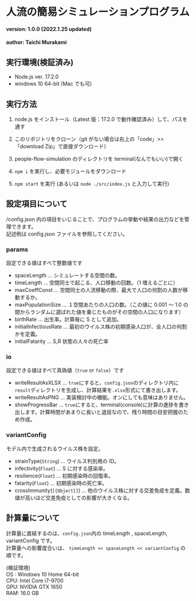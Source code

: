 # 人流の簡易シミュレーションプログラム

#### version: 1.0.0 (2022.1.25 updated)

#### author: Taichi Murakami

## 実行環境(検証済み)

- Node.js ver. 17.2.0
- windows 10 64-bit (Mac でも可)

## 実行方法

1. node.js をインストール（Latest 版：17.2.0 で動作確認済み）して、パスを通す

2. このリポジトリをクローン（git がない場合は右上の「code」>> 「download Zip」で直接ダウンロード）

3. people-flow-simulation のディレクトリを terminal(なんでもいい)で開く

4. `npm i` を実行し、必要モジュールをダウンロード

5. `npm start` を実行 (あるいは `node ./src/index.js` と入力して実行)

## 設定項目について

/config.json 内の項目をいじることで、プログラムの挙動や結果の出力などを管理できます。  
記述例は config.json ファイルを参照してください。

### params

設定できる値はすべて整数値です

- spaceLength ... シミュレートする空間の数。
- timeLength ... 空間同士で起こる、人口移動の回数。（1 増えるごとに）
- maxCoeffConst ... 空間同士の人流移動の際、最大で人口の何割の人数が移動するか。
- maxPopulationSize ... １空間あたりの人口の数。（この値に 0.001 ～ 1.0 の間からランダムに選ばれた値を乗じたものがその空間の人口になります）
- birthRate ... 出生率。計算毎に S として追加。
- initialInfectiousRate ... 最初のウイルス株の初期感染人口が、全人口の何割かを定義。
- initialFatarity ... S,R 状態の人々の死亡率

### io

設定できる値はすべて真偽値（`true` or `false`）です

- writeResultAsXLSX ... `true`にすると、`config.json`のディレクトリ内に`result`ディレクトリを生成し、計算結果を`.xlsx`形式にて書き出します。
- writeResultAsPNG ... 実装検討中の機能。オンにしても意味はありません。
- showProgressBar ... `true`にすると、terminal(console)に計算の進捗を書き出します。計算時間があまりに長いと退屈なので、残り時間の目安把握のため作成。

### variantConfig

モデル内で生成されるウイルス株を設定。

- strainType(`String`) ... ウイルス判別用の ID。
- infectivity(`Float`) ... S に対する感染率。
- resilience(`Float`) ... 初期感染時の回復率。
- fatarity(`Float`) ... 初期感染時の死亡率。
- crossImmunity(`[{Object}]`) ... 他のウイルス株に対する交差免疫を定義。数値が高いほど交差免疫としての影響が大きくなる。

## 計算量について

計算量に直結するのは、`config.json`内の timeLength , spaceLength, variantConfig です。  
計算量への影響度合いは、 `timeLength << spaceLength << variantConfig` の順です。

(検証環境)  
OS : Windows 10 Home 64-bit  
CPU: Intel Core i7-9700  
GPU: NVIDIA GTX 1650  
RAM: 16.0 GB
